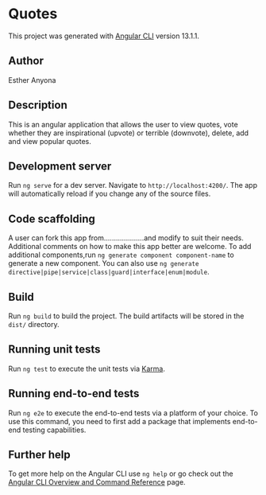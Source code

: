 # Quotes

This project was generated with [Angular CLI](https://github.com/angular/angular-cli) version 13.1.1.

## Author
Esther Anyona

## Description
This is an angular application that allows the user to view quotes, vote whether they are inspirational (upvote) or terrible (downvote), delete, add and view popular quotes. 
## Development server

Run `ng serve` for a dev server. Navigate to `http://localhost:4200/`. The app will automatically reload if you change any of the source files.

## Code scaffolding
A user can fork this app from....................and modify to suit their needs. Additional comments on how to make this app better are welcome.
To add additional components,run `ng generate component component-name` to generate a new component. You can also use `ng generate directive|pipe|service|class|guard|interface|enum|module`.

## Build

Run `ng build` to build the project. The build artifacts will be stored in the `dist/` directory.

## Running unit tests

Run `ng test` to execute the unit tests via [Karma](https://karma-runner.github.io).

## Running end-to-end tests

Run `ng e2e` to execute the end-to-end tests via a platform of your choice. To use this command, you need to first add a package that implements end-to-end testing capabilities.

## Further help

To get more help on the Angular CLI use `ng help` or go check out the [Angular CLI Overview and Command Reference](https://angular.io/cli) page.
